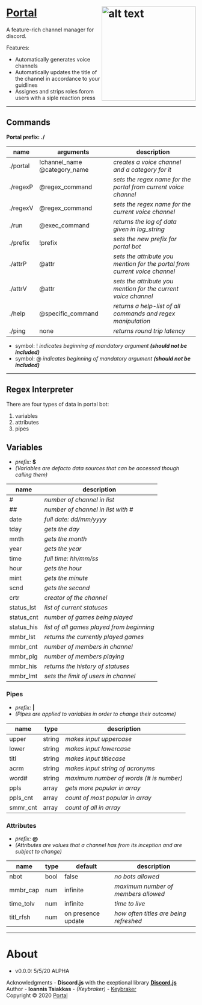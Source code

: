 # [Portal](https://github.com/keybraker/portal-discord-bot) <img src="https://github.com/keybraker/portal-discord-bot/blob/master/assets/img/logo.png" alt="alt text" align="right" width="250" height="250">
A feature-rich channel manager for discord.

Features:
* Automatically generates voice channels
* Automatically updates the title of the channel in accordance to your guidlines
* Assignes and strips roles forom users with a siple reaction press

***

## Commands
**Portal prefix: ./**

name | arguments | description
--------- | --------- | ---------
./portal | !channel_name @category_name | _creates a voice channel and a category for it_
./regexP | @regex_command | _sets the regex name for the portal from current voice channel_
./regexV | @regex_command | _sets the regex name for the current voice channel_
./run | @exec_command | _returns the log of data given in log\_string_
./prefix | !prefix | _sets the new prefix for portal bot_
./attrP | @attr | _sets the attribute you mention for the portal from current voice channel_
./attrV | @attr | _sets the attribute you mention for the current voice channel_
./help | @specific_command | _returns a help-list of all commands and regex manipulation_
./ping | none | _returns round trip latency_
  
* symbol: ! _indicates beginning of mandatory argument **(should not be included)**_
* symbol: @ _indicates beginning of mandatory argument **(should not be included)**_

***

## Regex Interpreter
There are four types of data in portal bot:
1. variables
2. attributes
3. pipes

## Variables
* _prefix:_ __$__
* _(Variables are defacto data sources that can be accessed though calling them)_

name | description
--------- | ---------
\# | _number of channel in list_
\## | _number of channel in list with \#_
date |_full date: dd/mm/yyyy_
tday |_gets the day_
mnth |_gets the month_
year | _gets the year_
time | _full time: hh/mm/ss_
hour | _gets the hour_
mint | _gets the minute_
scnd | _gets the second_
crtr | _creator of the channel_
status_lst | _list of current statuses_
status_cnt | _number of games being played_
status_his | _list of all games played from beginning_
mmbr_lst | _returns the currently played games_
mmbr_cnt | _number of members in channel_
mmbr_plg | _number of members playing_
mmbr_his | _returns the history of statuses_
mmbr_lmt | _sets the limit of users in channel_

### Pipes
* _prefix:_ __|__
* _(Pipes are applied to variables in order to change their outcome)_

name | type | description
--------- | --------- | ---------
upper | string | _makes input uppercase_
lower | string | _makes input lowercase_
titl | string | _makes input titlecase_
acrm | string | _makes input string of acronyms_
word\# | string | _maximum number of words (\# is number)_
ppls | array | _gets more popular in array_
ppls_cnt | array | _count of most popular in array_
smmr_cnt | array | _count of all in array_

### Attributes
* _prefix:_ __@__
* _(Attributes are values that a channel has from its inception and are subject to change)_

name | type | default | description
--------- | --------- | --------- | --------- 
nbot | bool | false | _no bots allowed_
mmbr_cap | num | infinite | _maximum number of members allowed_
time_tolv | num | infinite | _time to live_
titl_rfsh | num | on presence update | _how often titles are being refreshed_

***

# About

* v0.0.0: 5/5/20 ALPHA

Acknowledgments - **Discord.js** with the exeptional library [**Discord.js**](http://owl.phy.queensu.ca/~phil/exiftool/)
<br>
Author - **Ioannis Tsiakkas** - *(Keybraker)* - [Keybraker](https://github.com/keybraker)
<br>
Copyright © 2020 [Portal](https://github.com/keybraker/portal-discord-bot)


